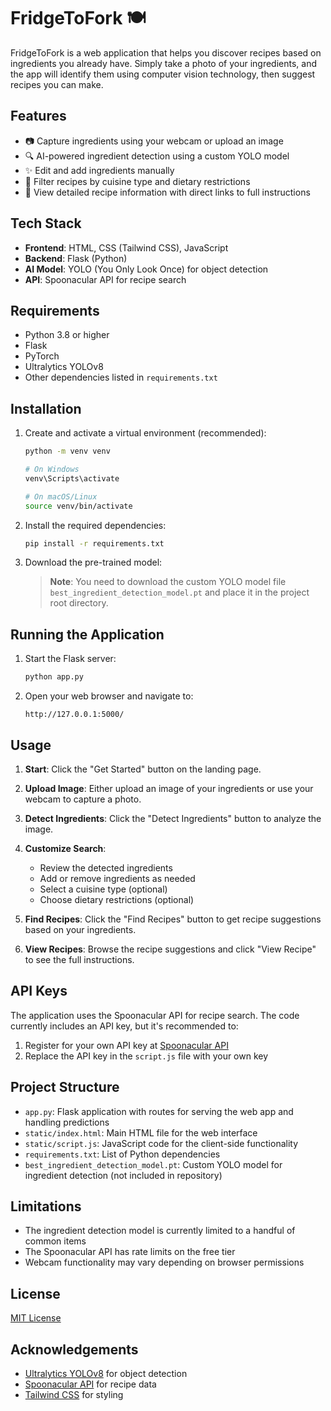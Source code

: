 # FridgeToFork 🍽️

FridgeToFork is a web application that helps you discover recipes based on ingredients you already have. Simply take a photo of your ingredients, and the app will identify them using computer vision technology, then suggest recipes you can make.

## Features

-   📷 Capture ingredients using your webcam or upload an image
-   🔍 AI-powered ingredient detection using a custom YOLO model
-   ✨ Edit and add ingredients manually
-   🥗 Filter recipes by cuisine type and dietary restrictions
-   🍳 View detailed recipe information with direct links to full instructions

## Tech Stack

-   **Frontend**: HTML, CSS (Tailwind CSS), JavaScript
-   **Backend**: Flask (Python)
-   **AI Model**: YOLO (You Only Look Once) for object detection
-   **API**: Spoonacular API for recipe search

## Requirements

-   Python 3.8 or higher
-   Flask
-   PyTorch
-   Ultralytics YOLOv8
-   Other dependencies listed in `requirements.txt`

## Installation

1. Create and activate a virtual environment (recommended):

    ```bash
    python -m venv venv

    # On Windows
    venv\Scripts\activate

    # On macOS/Linux
    source venv/bin/activate
    ```

2. Install the required dependencies:

    ```bash
    pip install -r requirements.txt
    ```

3. Download the pre-trained model:

    > **Note**: You need to download the custom YOLO model file `best_ingredient_detection_model.pt` and place it in the project root directory.

## Running the Application

1. Start the Flask server:

    ```bash
    python app.py
    ```

2. Open your web browser and navigate to:
    ```
    http://127.0.0.1:5000/
    ```

## Usage

1. **Start**: Click the "Get Started" button on the landing page.

2. **Upload Image**: Either upload an image of your ingredients or use your webcam to capture a photo.

3. **Detect Ingredients**: Click the "Detect Ingredients" button to analyze the image.

4. **Customize Search**:

    - Review the detected ingredients
    - Add or remove ingredients as needed
    - Select a cuisine type (optional)
    - Choose dietary restrictions (optional)

5. **Find Recipes**: Click the "Find Recipes" button to get recipe suggestions based on your ingredients.

6. **View Recipes**: Browse the recipe suggestions and click "View Recipe" to see the full instructions.

## API Keys

The application uses the Spoonacular API for recipe search. The code currently includes an API key, but it's recommended to:

1. Register for your own API key at [Spoonacular API](https://spoonacular.com/food-api)
2. Replace the API key in the `script.js` file with your own key

## Project Structure

-   `app.py`: Flask application with routes for serving the web app and handling predictions
-   `static/index.html`: Main HTML file for the web interface
-   `static/script.js`: JavaScript code for the client-side functionality
-   `requirements.txt`: List of Python dependencies
-   `best_ingredient_detection_model.pt`: Custom YOLO model for ingredient detection (not included in repository)

## Limitations

-   The ingredient detection model is currently limited to a handful of common items
-   The Spoonacular API has rate limits on the free tier
-   Webcam functionality may vary depending on browser permissions

## License

[MIT License](LICENSE)

## Acknowledgements

-   [Ultralytics YOLOv8](https://github.com/ultralytics/ultralytics) for object detection
-   [Spoonacular API](https://spoonacular.com/food-api) for recipe data
-   [Tailwind CSS](https://tailwindcss.com/) for styling
